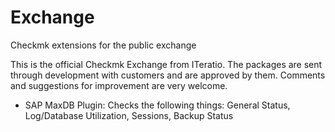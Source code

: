 # Exchange
Checkmk extensions for the public exchange

This is the official Checkmk Exchange from ITeratio.
The packages are sent through development with customers and are approved by them.
Comments and suggestions for improvement are very welcome.

* SAP MaxDB Plugin: Checks the following things: General Status, Log/Database Utilization, Sessions, Backup Status

